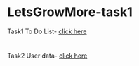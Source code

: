 # LetsGrowMore-task1

Task1 To Do List- [click here](https://raeshmisuresh.github.io/LetsGrowMore-task-Raeshmi/ToDoList/)
#
Task2 User data- [click here](https://bhscx0.csb.app/)
